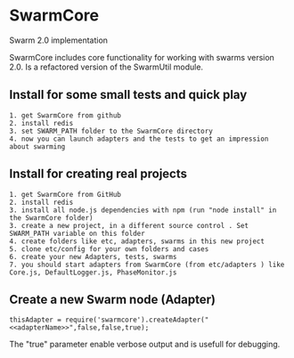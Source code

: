 SwarmCore
=========

Swarm 2.0 implementation



SwarmCore includes core functionality for working with swarms version 2.0. Is a refactored version of the SwarmUtil module.

## Install for some small tests and quick play

    1. get SwarmCore from github
    2. install redis
    3. set SWARM_PATH folder to the SwarmCore directory
    4. now you can launch adapters and the tests to get an impression about swarming

## Install for creating real projects

    1. get SwarmCore from GitHub
    2. install redis
    3. install all node.js dependencies with npm (run "node install" in the SwarmCore folder)
    3. create a new project, in a different source control . Set SWARM_PATH variable on this folder
    4. create folders like etc, adapters, swarms in this new project
    5. clone etc/config for your own folders and cases
    6. create your new Adapters, tests, swarms
    7. you should start adapters from SwarmCore (from etc/adapters ) like Core.js, DefaultLogger.js, PhaseMonitor.js

## Create a new Swarm node (Adapter)

    thisAdapter = require('swarmcore').createAdapter("<<adapterName>>",false,false,true);

The "true" parameter enable verbose output and is usefull for debugging.


